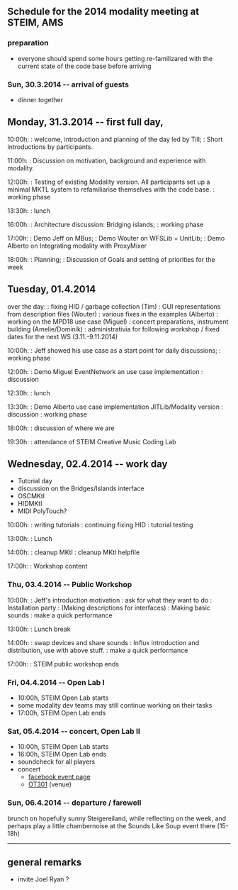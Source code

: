 ## Schedule for the 2014 modality meeting at STEIM, AMS

### preparation

+ everyone should spend some hours getting re-familizared with the current state of the code base before arriving

### Sun, 30.3.2014 -- arrival of guests

+ dinner together


## Monday, 31.3.2014 -- first full day, 

10:00h:
: welcome, introduction and planning of the day led by Till;
: Short introductions by participants.

11:00h:
: Discussion on motivation, background and experience with modality.

12:00h:
: Testing of existing Modality version. All participants set up a minimal MKTL system to refamiliarise themselves with the code base.
: working phase

13:30h:
: lunch

16:00h:
: Architecture discussion: Bridging islands;
: working phase

17:00h:
: Demo Jeff on MBus;
: Demo Wouter on WFSLib + UnitLib;
: Demo Alberto on Integrating modality with ProxyMixer

18:00h:
: Planning;
: Discussion of Goals and setting of priorities for the week


## Tuesday, 01.4.2014

over the day:
: fixing HID / garbage collection (Tim)
: GUI representations from description files (Wouter) 
: various fixes in the examples (Alberto)
: working on the MPD18 use case (Miguel)
: concert preparations, instrument building (Amelie/Dominik)
: administrativia for following workshop / fixed dates for the next WS (3.11.-9.11.2014)

10:00h:
: Jeff showed his use case as a start point for daily discussions;
: working phase


12:00h:
: Demo Miguel EventNetwork an use case implementation
: discussion

12:30h:
: lunch

13:30h:
: Demo Alberto use case implementation JITLib/Modality version
: discussion
: working phase

18:00h:
: discussion of where we are

19:30h:
: attendance of STEIM Creative Music Coding Lab


## Wednesday, 02.4.2014 -- work day

+ Tutorial day
+ discussion on the Bridges/Islands interface
+ OSCMKtl
+ HIDMKtl
+ MIDI PolyTouch?

10:00h:
: writing tutorials
: continuing fixing HID
: tutorial testing

13:00h:
: Lunch

14:00h:
: cleanup MKtl
: cleanup MKtl helpfile

17:00h:
: Workshop content


### Thu, 03.4.2014 -- Public Workshop

10:00h:
: Jeff's introduction motivation
: ask for what they want to do
: Installation party
: (Making descriptions for interfaces)
: Making basic sounds
: make a quick performance

13:00h:
: Lunch break

14:00h:
: swap devices and share sounds
: Influx introduction and distribution, use with above stuff.
: make a quick performance

17:00h:
: STEIM public workshop ends



### Fri, 04.4.2014 -- Open Lab I

- 10:00h, STEIM Open Lab starts
- some modality dev teams may still continue working on their tasks
- 17:00h, STEIM Open Lab ends


### Sat, 05.4.2014 -- concert, Open Lab II

- 10:00h, STEIM Open Lab starts
- 16:00h, STEIM Open Lab ends
- soundcheck for all players
- concert
	+ [facebook event page](https://www.facebook.com/events/1457121127845305/?ref_newsfeed_story_type=regular)
	+ [OT301](http://ot301.nl/page=site.home) (venue)


### Sun, 06.4.2014 -- departure / farewell

brunch on hopefully sunny Steigereiland, while reflecting on the week, and perhaps play a
little chambernoise at the Sounds Like Soup event there (15-18h)
____________
## general remarks

- invite Joel Ryan ?

